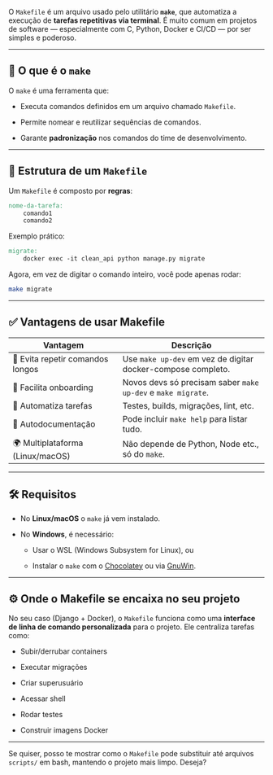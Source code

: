 O `Makefile` é um arquivo usado pelo utilitário **`make`**, que automatiza a execução de **tarefas repetitivas via terminal**. É muito comum em projetos de software — especialmente com C, Python, Docker e CI/CD — por ser simples e poderoso.

---

## 📌 O que é o `make`

O `make` é uma ferramenta que:

- Executa comandos definidos em um arquivo chamado `Makefile`.
    
- Permite nomear e reutilizar sequências de comandos.
    
- Garante **padronização** nos comandos do time de desenvolvimento.
    

---

## 📁 Estrutura de um `Makefile`

Um `Makefile` é composto por **regras**:

```makefile
nome-da-tarefa:
	comando1
	comando2
```

Exemplo prático:

```makefile
migrate:
	docker exec -it clean_api python manage.py migrate
```

Agora, em vez de digitar o comando inteiro, você pode apenas rodar:

```bash
make migrate
```

---

## ✅ Vantagens de usar Makefile

|Vantagem|Descrição|
|---|---|
|🔁 Evita repetir comandos longos|Use `make up-dev` em vez de digitar docker-compose completo.|
|🤝 Facilita onboarding|Novos devs só precisam saber `make up-dev` e `make migrate`.|
|🧪 Automatiza tarefas|Testes, builds, migrações, lint, etc.|
|📄 Autodocumentação|Pode incluir `make help` para listar tudo.|
|🌍 Multiplataforma (Linux/macOS)|Não depende de Python, Node etc., só do `make`.|

---

## 🛠 Requisitos

- No **Linux/macOS** o `make` já vem instalado.
    
- No **Windows**, é necessário:
    
    - Usar o WSL (Windows Subsystem for Linux), ou
        
    - Instalar o `make` com o [Chocolatey](https://chocolatey.org/) ou via [GnuWin](http://gnuwin32.sourceforge.net/packages/make.htm).
        

---

## ⚙️ Onde o Makefile se encaixa no seu projeto

No seu caso (Django + Docker), o `Makefile` funciona como uma **interface de linha de comando personalizada** para o projeto. Ele centraliza tarefas como:

- Subir/derrubar containers
    
- Executar migrações
    
- Criar superusuário
    
- Acessar shell
    
- Rodar testes
    
- Construir imagens Docker
    

---

Se quiser, posso te mostrar como o `Makefile` pode substituir até arquivos `scripts/` em bash, mantendo o projeto mais limpo. Deseja?